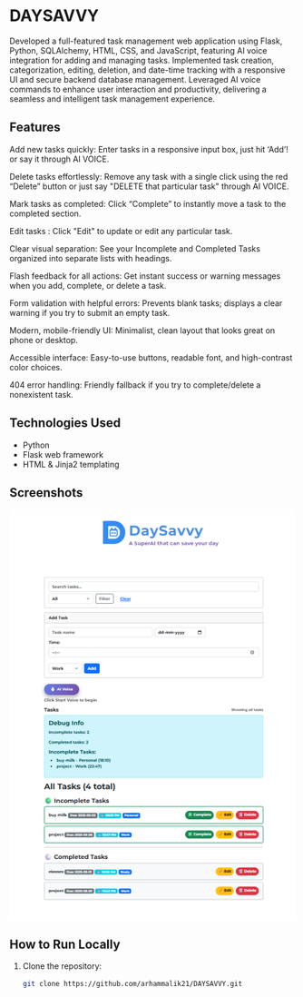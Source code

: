 # DAYSAVVY

Developed a full-featured task management web application using Flask, Python, SQLAlchemy, HTML, CSS, and JavaScript, featuring AI voice integration for adding and managing tasks. Implemented task creation, categorization, editing, deletion, and date-time tracking with a responsive UI and secure backend database management. Leveraged AI voice commands to enhance user interaction and productivity, delivering a seamless and intelligent task management experience.

## Features
Add new tasks quickly: Enter tasks in a responsive input box, just hit ‘Add’! or say it through AI VOICE.

Delete tasks effortlessly: Remove any task with a single click using the red “Delete” button or just say "DELETE that particular task" through AI VOICE.

Mark tasks as completed: Click “Complete” to instantly move a task to the completed section.

Edit tasks : Click "Edit" to update or edit any particular task.

Clear visual separation: See your Incomplete and Completed Tasks organized into separate lists with headings.

Flash feedback for all actions: Get instant success or warning messages when you add, complete, or delete a task.

Form validation with helpful errors: Prevents blank tasks; displays a clear warning if you try to submit an empty task.

Modern, mobile-friendly UI: Minimalist, clean layout that looks great on phone or desktop.

Accessible interface: Easy-to-use buttons, readable font, and high-contrast color choices.

404 error handling: Friendly fallback if you try to complete/delete a nonexistent task.

## Technologies Used

- Python  
- Flask web framework  
- HTML & Jinja2 templating  

## Screenshots

![Homepage](Images/Home.png)


## How to Run Locally

1. Clone the repository:  
   ```bash
   git clone https://github.com/arhammalik21/DAYSAVVY.git
